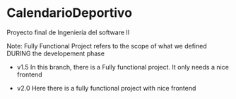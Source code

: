 # CalendarioDeportivo
Proyecto final de Ingeniería del software II

Note: Fully Functional Project refers to the scope of what we defined DURING the developement phase

* v1.5 
In this branch, there is a Fully functional project. It only needs a nice frontend

* v2.0
Here there is a fully functional project with nice frontend
